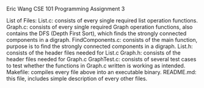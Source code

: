 Eric Wang
CSE 101 
Programming Assignment 3

List of Files:
List.c: consists of every single required list operation functions.
Graph.c: consists of every single required Graph operation functions, also contains the DFS (Depth First Sort), which finds the strongly connected components in a digraph. 
FindComponents.c: consists of the main function, purpose is to find the strongly connected components in a digraph.
List.h: consists of the header files needed for List.c
Graph.h: consists of the header files needed for Graph.c
GraphTest.c: consists of several test cases to test whether the functions in Graph.c written is working as intended.
Makefile: compiles every file above into an executable binary.
README.md: this file, includes simple description of every other files.
